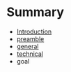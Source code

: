 # Summary

* [Introduction](README.md)
* [preamble](preamble.md)
* [general](general.md)
* [technical](technical.md)
* goal

